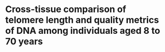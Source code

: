 # Cross-tissue comparison of telomere length and quality metrics of DNA among individuals aged 8 to 70 years
